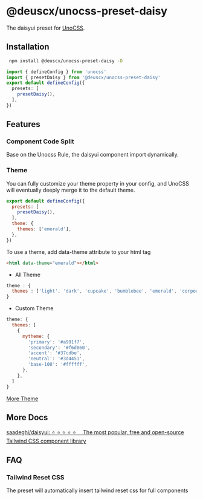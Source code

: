 # @deuscx/unocss-preset-daisy

The daisyui preset for [UnoCSS](https://github.com/unocss/unocss).

## Installation

```bash
 npm install @deuscx/unocss-preset-daisy -D
```

```ts
import { defineConfig } from 'unocss'
import { presetDaisy } from '@deuscx/unocss-preset-daisy'
export default defineConfig({
  presets: [
    presetDaisy(),
  ],
})
```

## Features

### Component Code Split

Base on the Unocss Rule, the daisyui component import dynamically.

### Theme

You can fully customize your theme property in your config, and UnoCSS will eventually deeply merge it to the default theme.

```js
export default defineConfig({
  presets: [
    presetDaisy(),
  ],
  theme: {
    themes: ['emerald'],
  },
})

```

To use a theme, add data-theme attribute to your html tag
```html
<html data-theme="emerald"></html>
```

- All Theme
  
```js
theme : {
  themes : ['light', 'dark', 'cupcake', 'bumblebee', 'emerald', 'corporate', 'synthwave', 'retro', 'cyberpunk', 'valentine', 'halloween', 'garden', 'forest', 'aqua', 'lofi', 'pastel', 'fantasy', 'wireframe', 'black', 'luxury', 'dracula', 'cmyk', 'autumn', 'business', 'acid', 'lemonade', 'night', 'coffee', 'winter']
}
```

- Custom Theme

```js
theme: {
  themes: [
    {
      mytheme: {
        'primary': '#a991f7',
        'secondary': '#f6d860',
        'accent': '#37cdbe',
        'neutral': '#3d4451',
        'base-100': '#ffffff',
      },
    },
  ]
}
```

[More Theme](https://daisyui.com/docs/themes/)

## More Docs

[saadeghi/daisyui: ⭐️ ⭐️ ⭐️ ⭐️ ⭐️  The most popular, free and open-source Tailwind CSS component library](https://github.com/saadeghi/daisyui)

## FAQ

### Tailwind Reset CSS
The preset will automatically insert tailwind reset css for full components
